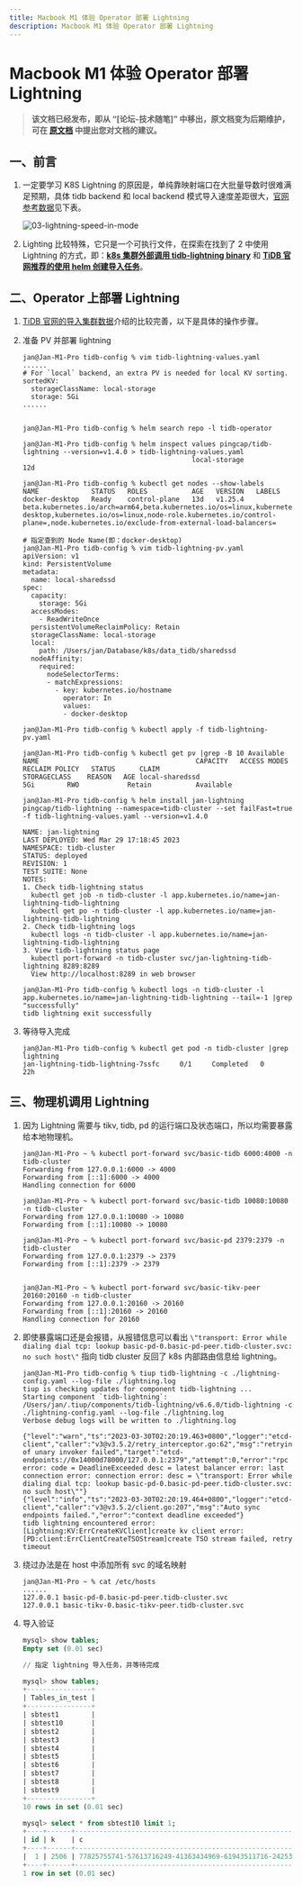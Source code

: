 ```yaml
---
title: Macbook M1 体验 Operator 部署 Lightning
description: Macbook M1 体验 Operator 部署 Lightning
---
```


# Macbook M1 体验 Operator 部署 Lightning

> **该文档已经发布，即从 “[论坛-技术随笔]” 中移出，原文档变为后期维护，可在 [原文档](http://forum.dbnest.net/t/topic/34) 中提出您对文档的建议。**

## 一、前言

1. 一定要学习 K8S Lightning 的原因是，单纯靠映射端口在大批量导数时很难满足预期，具体 tidb backend 和 local backend 模式导入速度差距很大，[官网参考数据](https://docs.pingcap.com/tidb/v4.0/tidb-lightning-backends)见下表。

    ![03-lightning-speed-in-mode](../../../../../images/tidb/08TiDB-Cloud-K8S/8-1TiDB-Deployment/03-lightning-speed-in-mode.jpeg)

2. Lighting 比较特殊，它只是一个可执行文件，在探索在找到了 2 中使用 Lightning 的方式，即：**[k8s 集群外部调用 tidb-lightning binary](#三物理机调用-lightning)** 和 **[TiDB 官网推荐的使用 helm 创建导入任务](#二operator-上部署-lightning)**。

## 二、Operator 上部署 Lightning

1. [TiDB 官网的导入集群数据](https://docs.pingcap.com/zh/tidb-in-kubernetes/stable/restore-data-using-tidb-lightning)介绍的比较完善，以下是具体的操作步骤。
2. 准备 PV 并部署 lightning

    ```shell
    jan@Jan-M1-Pro tidb-config % vim tidb-lightning-values.yaml
    ......
    # For `local` backend, an extra PV is needed for local KV sorting.
    sortedKV:
      storageClassName: local-storage
      storage: 5Gi
    ......


    jan@Jan-M1-Pro tidb-config % helm search repo -l tidb-operator

    jan@Jan-M1-Pro tidb-config % helm inspect values pingcap/tidb-lightning --version=v1.4.0 > tidb-lightning-values.yaml
                                              local-storage            12d

    jan@Jan-M1-Pro tidb-config % kubectl get nodes --show-labels
    NAME             STATUS   ROLES           AGE   VERSION   LABELS
    docker-desktop   Ready    control-plane   13d   v1.25.4   beta.kubernetes.io/arch=arm64,beta.kubernetes.io/os=linux,kubernetes.io/arch=arm64,kubernetes.io/hostname=docker-desktop,kubernetes.io/os=linux,node-role.kubernetes.io/control-plane=,node.kubernetes.io/exclude-from-external-load-balancers=

    # 指定查到的 Node Name(即：docker-desktop)
    jan@Jan-M1-Pro tidb-config % vim tidb-lightning-pv.yaml
    apiVersion: v1
    kind: PersistentVolume
    metadata:
      name: local-sharedssd
    spec:
      capacity:
        storage: 5Gi
      accessModes:
        - ReadWriteOnce
      persistentVolumeReclaimPolicy: Retain
      storageClassName: local-storage
      local:
        path: /Users/jan/Database/k8s/data_tidb/sharedssd
      nodeAffinity:
        required:
          nodeSelectorTerms:
          - matchExpressions:
            - key: kubernetes.io/hostname
              operator: In
              values:
              - docker-desktop

    jan@Jan-M1-Pro tidb-config % kubectl apply -f tidb-lightning-pv.yaml

    jan@Jan-M1-Pro tidb-config % kubectl get pv |grep -B 10 Available
    NAME                                       CAPACITY   ACCESS MODES   RECLAIM POLICY   STATUS      CLAIM                                       STORAGECLASS    REASON   AGE local-sharedssd                            5Gi        RWO            Retain           Available    

    jan@Jan-M1-Pro tidb-config % helm install jan-lightning pingcap/tidb-lightning --namespace=tidb-cluster --set failFast=true -f tidb-lightning-values.yaml --version=v1.4.0

    NAME: jan-lightning
    LAST DEPLOYED: Wed Mar 29 17:18:45 2023
    NAMESPACE: tidb-cluster
    STATUS: deployed
    REVISION: 1
    TEST SUITE: None
    NOTES:
    1. Check tidb-lightning status
      kubectl get job -n tidb-cluster -l app.kubernetes.io/name=jan-lightning-tidb-lightning
      kubectl get po -n tidb-cluster -l app.kubernetes.io/name=jan-lightning-tidb-lightning
    2. Check tidb-lightning logs
      kubectl logs -n tidb-cluster -l app.kubernetes.io/name=jan-lightning-tidb-lightning
    3. View tidb-lightning status page
      kubectl port-forward -n tidb-cluster svc/jan-lightning-tidb-lightning 8289:8289
      View http://localhost:8289 in web browser

    jan@Jan-M1-Pro tidb-config % kubectl logs -n tidb-cluster -l app.kubernetes.io/name=jan-lightning-tidb-lightning --tail=-1 |grep "successfully"
    tidb lightning exit successfully
    ```

3. 等待导入完成

    ```shell
    jan@Jan-M1-Pro tidb-config % kubectl get pod -n tidb-cluster |grep lightning
    jan-lightning-tidb-lightning-7ssfc     0/1     Completed   0          22h
    ```

## 三、物理机调用 Lightning

1. 因为 Lightning 需要与 tikv, tidb, pd 的运行端口及状态端口，所以均需要暴露给本地物理机。

    ```shell
    jan@Jan-M1-Pro ~ % kubectl port-forward svc/basic-tidb 6000:4000 -n tidb-cluster
    Forwarding from 127.0.0.1:6000 -> 4000
    Forwarding from [::1]:6000 -> 4000
    Handling connection for 6000
    
    jan@Jan-M1-Pro ~ % kubectl port-forward svc/basic-tidb 10080:10080 -n tidb-cluster
    Forwarding from 127.0.0.1:10080 -> 10080
    Forwarding from [::1]:10080 -> 10080
    
    jan@Jan-M1-Pro ~ % kubectl port-forward svc/basic-pd 2379:2379 -n tidb-cluster
    Forwarding from 127.0.0.1:2379 -> 2379
    Forwarding from [::1]:2379 -> 2379
    
    
    jan@Jan-M1-Pro ~ % kubectl port-forward svc/basic-tikv-peer 20160:20160 -n tidb-cluster
    Forwarding from 127.0.0.1:20160 -> 20160
    Forwarding from [::1]:20160 -> 20160
    Handling connection for 20160
    ```

2. 即使暴露端口还是会报错，从报错信息可以看出 ```\"transport: Error while dialing dial tcp: lookup basic-pd-0.basic-pd-peer.tidb-cluster.svc: no such host\"``` 指向 tidb cluster 反回了 k8s 内部路由信息给 lightning。

      ```shell
      jan@Jan-M1-Pro tidb-config % tiup tidb-lightning -c ./lightning-config.yaml --log-file ./lightning.log
      tiup is checking updates for component tidb-lightning ...
      Starting component `tidb-lightning`: /Users/jan/.tiup/components/tidb-lightning/v6.6.0/tidb-lightning -c ./lightning-config.yaml --log-file ./lightning.log
      Verbose debug logs will be written to ./lightning.log
      
      {"level":"warn","ts":"2023-03-30T02:20:19.463+0800","logger":"etcd-client","caller":"v3@v3.5.2/retry_interceptor.go:62","msg":"retrying of unary invoker failed","target":"etcd-endpoints://0x14000d78000/127.0.0.1:2379","attempt":0,"error":"rpc error: code = DeadlineExceeded desc = latest balancer error: last connection error: connection error: desc = \"transport: Error while dialing dial tcp: lookup basic-pd-0.basic-pd-peer.tidb-cluster.svc: no such host\""}
      {"level":"info","ts":"2023-03-30T02:20:19.464+0800","logger":"etcd-client","caller":"v3@v3.5.2/client.go:207","msg":"Auto sync endpoints failed.","error":"context deadline exceeded"}
      tidb lightning encountered error: [Lightning:KV:ErrCreateKVClient]create kv client error: [PD:client:ErrClientCreateTSOStream]create TSO stream failed, retry timeout
      ```

3. 绕过办法是在 host 中添加所有 svc 的域名映射

    ```shell
    jan@Jan-M1-Pro ~ % cat /etc/hosts
    ......
    127.0.0.1 basic-pd-0.basic-pd-peer.tidb-cluster.svc
    127.0.0.1 basic-tikv-0.basic-tikv-peer.tidb-cluster.svc
    ```

4. 导入验证

      ```sql
      mysql> show tables;
      Empty set (0.01 sec)
      
      // 指定 lightning 导入任务，并等待完成
      
      mysql> show tables;
      +----------------+
      | Tables_in_test |
      +----------------+
      | sbtest1        |
      | sbtest10       |
      | sbtest2        |
      | sbtest3        |
      | sbtest4        |
      | sbtest5        |
      | sbtest6        |
      | sbtest7        |
      | sbtest8        |
      | sbtest9        |
      +----------------+
      10 rows in set (0.01 sec)
      
      mysql> select * from sbtest10 limit 1;
      +----+------+-------------------------------------------------------------------------------------------------------------------------+-------------------------------------------------------------+
      | id | k    | c                                                                                                                       | pad                                                         |
      +----+------+-------------------------------------------------------------------------------------------------------------------------+-------------------------------------------------------------+
      |  1 | 2506 | 77825755741-57613716249-41363434969-61943511716-24253397196-16456423243-71719660127-90287149046-57007239064-51092775305 | 22380089381-03483981033-98305230683-44627144526-67135627326 |
      +----+------+-------------------------------------------------------------------------------------------------------------------------+-------------------------------------------------------------+
      1 row in set (0.01 sec)
      ```
